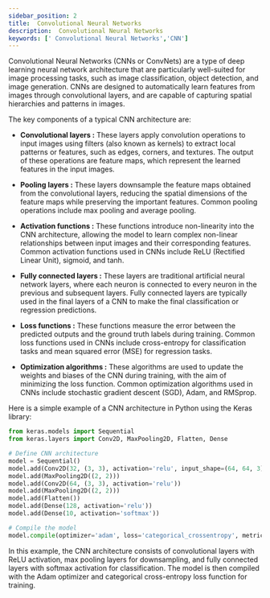```yaml
---
sidebar_position: 2
title:  Convolutional Neural Networks
description:  Convolutional Neural Networks
keywords: [' Convolutional Neural Networks','CNN']
---
```


Convolutional Neural Networks (CNNs or ConvNets) are a type of deep learning neural network architecture that are particularly well-suited for image processing tasks, such as image classification, object detection, and image generation. CNNs are designed to automatically learn features from images through convolutional layers, and are capable of capturing spatial hierarchies and patterns in images.

The key components of a typical CNN architecture are:

- **Convolutional layers :** These layers apply convolution operations to input images using filters (also known as kernels) to extract local patterns or features, such as edges, corners, and textures. The output of these operations are feature maps, which represent the learned features in the input images.

- **Pooling layers :** These layers downsample the feature maps obtained from the convolutional layers, reducing the spatial dimensions of the feature maps while preserving the important features. Common pooling operations include max pooling and average pooling.

-   **Activation functions :** These functions introduce non-linearity into the CNN architecture, allowing the model to learn complex non-linear relationships between input images and their corresponding features. Common activation functions used in CNNs include ReLU (Rectified Linear Unit), sigmoid, and tanh.

-   **Fully connected layers :** These layers are traditional artificial neural network layers, where each neuron is connected to every neuron in the previous and subsequent layers. Fully connected layers are typically used in the final layers of a CNN to make the final classification or regression predictions.

- **Loss functions :** These functions measure the error between the predicted outputs and the ground truth labels during training. Common loss functions used in CNNs include cross-entropy for classification tasks and mean squared error (MSE) for regression tasks.

- **Optimization algorithms :** These algorithms are used to update the weights and biases of the CNN during training, with the aim of minimizing the loss function. Common optimization algorithms used in CNNs include stochastic gradient descent (SGD), Adam, and RMSprop.

Here is a simple example of a CNN architecture in Python using the Keras library:

```python
from keras.models import Sequential
from keras.layers import Conv2D, MaxPooling2D, Flatten, Dense

# Define CNN architecture
model = Sequential()
model.add(Conv2D(32, (3, 3), activation='relu', input_shape=(64, 64, 3)))
model.add(MaxPooling2D((2, 2)))
model.add(Conv2D(64, (3, 3), activation='relu'))
model.add(MaxPooling2D((2, 2)))
model.add(Flatten())
model.add(Dense(128, activation='relu'))
model.add(Dense(10, activation='softmax'))

# Compile the model
model.compile(optimizer='adam', loss='categorical_crossentropy', metrics=['accuracy'])
```

In this example, the CNN architecture consists of convolutional layers with ReLU activation, max pooling layers for downsampling, and fully connected layers with softmax activation for classification. The model is then compiled with the Adam optimizer and categorical cross-entropy loss function for training.